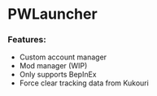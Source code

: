 # PWLauncher

### Features:
- Custom account manager
- Mod manager (WIP)
 - Only supports BepInEx
- Force clear tracking data from Kukouri
